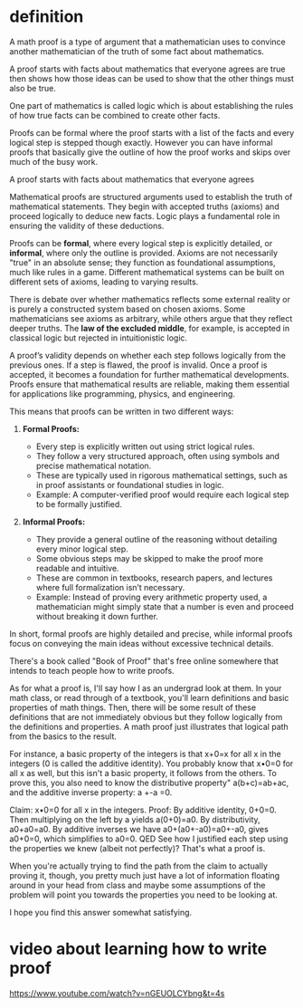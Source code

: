 
# definition 
A math proof is a type of argument that a mathematician uses to convince another mathematician of the truth of some fact about mathematics.

A proof starts with facts about mathematics that everyone agrees are true then shows how those ideas can be used to show that the other things must also be true.

One part of mathematics is called logic which is about establishing the rules of how true facts can be combined to create other facts.

Proofs can be formal where the proof starts with a list of the facts and every logical step is stepped though exactly. However you can have informal proofs that basically give the outline of how the proof works and skips over much of the busy work.

A proof starts with facts about mathematics that everyone agrees 


Mathematical proofs are structured arguments used to establish the truth of mathematical statements. They begin with accepted truths (axioms) and proceed logically to deduce new facts. Logic plays a fundamental role in ensuring the validity of these deductions.

Proofs can be **formal**, where every logical step is explicitly detailed, or **informal**, where only the outline is provided. Axioms are not necessarily "true" in an absolute sense; they function as foundational assumptions, much like rules in a game. Different mathematical systems can be built on different sets of axioms, leading to varying results.

There is debate over whether mathematics reflects some external reality or is purely a constructed system based on chosen axioms. Some mathematicians see axioms as arbitrary, while others argue that they reflect deeper truths. The **law of the excluded middle**, for example, is accepted in classical logic but rejected in intuitionistic logic.

A proof’s validity depends on whether each step follows logically from the previous ones. If a step is flawed, the proof is invalid. Once a proof is accepted, it becomes a foundation for further mathematical developments. Proofs ensure that mathematical results are reliable, making them essential for applications like programming, physics, and engineering. 


This means that proofs can be written in two different ways:

1. **Formal Proofs:**
    
    - Every step is explicitly written out using strict logical rules.
    - They follow a very structured approach, often using symbols and precise mathematical notation.
    - These are typically used in rigorous mathematical settings, such as in proof assistants or foundational studies in logic.
    - Example: A computer-verified proof would require each logical step to be formally justified.
2. **Informal Proofs:**
    
    - They provide a general outline of the reasoning without detailing every minor logical step.
    - Some obvious steps may be skipped to make the proof more readable and intuitive.
    - These are common in textbooks, research papers, and lectures where full formalization isn’t necessary.
    - Example: Instead of proving every arithmetic property used, a mathematician might simply state that a number is even and proceed without breaking it down further.

In short, formal proofs are highly detailed and precise, while informal proofs focus on conveying the main ideas without excessive technical details. 


There's a book called "Book of Proof" that's free online somewhere that intends to teach people how to write proofs.

As for what a proof is, I'll say how I as an undergrad look at them. In your math class, or read through of a textbook, you'll learn definitions and basic properties of math things. Then, there will be some result of these definitions that are not immediately obvious but they follow logically from the definitions and properties. A math proof just illustrates that logical path from the basics to the result.

For instance, a basic property of the integers is that x+0=x for all x in the integers (0 is called the additive identity). You probably know that x•0=0 for all x as well, but this isn't a basic property, it follows from the others. To prove this, you also need to know the distributive property" a(b+c)=ab+ac, and the additive inverse property: a +-a =0.

Claim: x•0=0 for all x in the integers. Proof: By additive identity, 0+0=0. Then multiplying on the left by a yields a(0+0)=a0. By distributivity, a0+a0=a0. By additive inverses we have a0+(a0+-a0)=a0+-a0, gives a0+0=0, which simplifies to a0=0. QED See how I justified each step using the properties we knew (albeit not perfectly)? That's what a proof is.

When you're actually trying to find the path from the claim to actually proving it, though, you pretty much just have a lot of information floating around in your head from class and maybe some assumptions of the problem will point you towards the properties you need to be looking at.

I hope you find this answer somewhat satisfying.

# video  about  learning how to write proof 


https://www.youtube.com/watch?v=nGEUOLCYbng&t=4s 